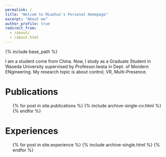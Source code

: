 ```yaml
---
permalink: /
title: "Welcom to Miaohui's Personal Homepage"
excerpt: "About me"
author_profile: true
redirect_from: 
  - /about/
  - /about.html
---
```

{% include base_path %}

I am a student come from China. Now, I study as a Graduate Student in Waseda University supervised by Professor.Iwata in Dept. of Mordern ENgineering.
My research topic is about control, VR, Multi-Presence.

Publications
======
  <ul>{% for post in site.publications %}
    {% include archive-single-cv.html %}
  {% endfor %}</ul>
  
Experiences
======
  <ul>
  {% for post in site.experience %}
  {% include archive-single.html %}
{% endfor %}
  </ul>


